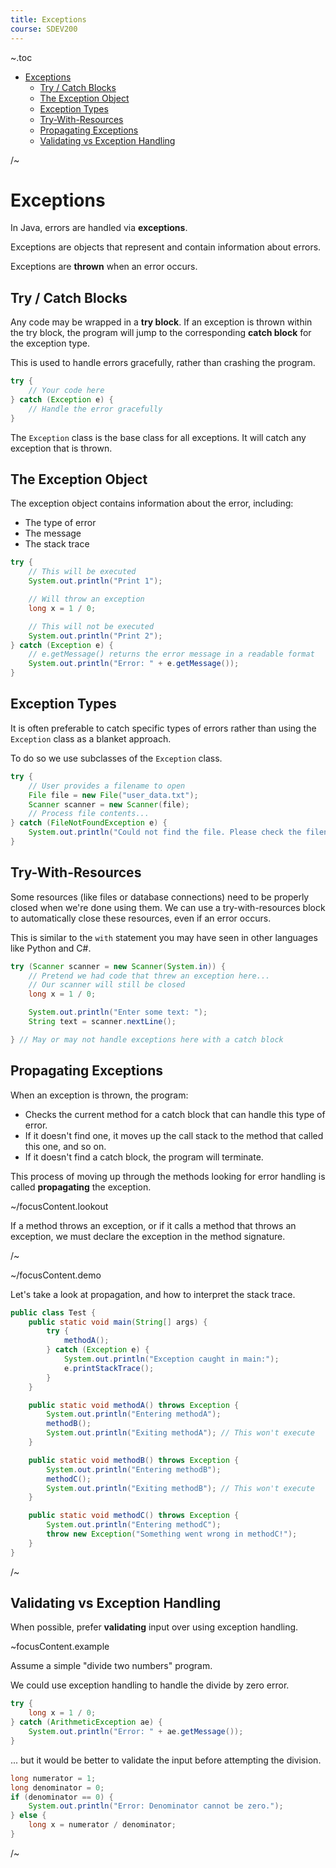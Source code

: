 ```yaml
---
title: Exceptions
course: SDEV200
---
```


~.toc

- [Exceptions](#exceptions)
  - [Try / Catch Blocks](#try--catch-blocks)
  - [The Exception Object](#the-exception-object)
  - [Exception Types](#exception-types)
  - [Try-With-Resources](#try-with-resources)
  - [Propagating Exceptions](#propagating-exceptions)
  - [Validating vs Exception Handling](#validating-vs-exception-handling)

/~

# Exceptions

In Java, errors are handled via **exceptions**.

Exceptions are objects that represent and contain information about errors.

Exceptions are **thrown** when an error occurs.

## Try / Catch Blocks

Any code may be wrapped in a **try block**. If an exception is thrown within the try block, the program will jump to the corresponding **catch block** for the exception type.

This is used to handle errors gracefully, rather than crashing the program.

```java
try {
    // Your code here
} catch (Exception e) {
    // Handle the error gracefully
}
```

The `Exception` class is the base class for all exceptions. It will catch any exception that is thrown.

## The Exception Object

The exception object contains information about the error, including:

- The type of error
- The message
- The stack trace

```java
try {
    // This will be executed
    System.out.println("Print 1");

    // Will throw an exception
    long x = 1 / 0;

    // This will not be executed
    System.out.println("Print 2");
} catch (Exception e) {
    // e.getMessage() returns the error message in a readable format
    System.out.println("Error: " + e.getMessage());
}
```

## Exception Types

It is often preferable to catch specific types of errors rather than using the `Exception` class as a blanket approach.

To do so we use subclasses of the `Exception` class.

```java
try {
    // User provides a filename to open
    File file = new File("user_data.txt");
    Scanner scanner = new Scanner(file);
    // Process file contents...
} catch (FileNotFoundException e) {
    System.out.println("Could not find the file. Please check the filename and try again.");
}
```

## Try-With-Resources

Some resources (like files or database connections) need to be properly closed when we're done using them. We can use a try-with-resources block to automatically close these resources, even if an error occurs.

This is similar to the `with` statement you may have seen in other languages like Python and C#.

```java
try (Scanner scanner = new Scanner(System.in)) {
    // Pretend we had code that threw an exception here...
    // Our scanner will still be closed
    long x = 1 / 0;

    System.out.println("Enter some text: ");
    String text = scanner.nextLine();

} // May or may not handle exceptions here with a catch block
```

## Propagating Exceptions

When an exception is thrown, the program:

- Checks the current method for a catch block that can handle this type of error.
- If it doesn't find one, it moves up the call stack to the method that called this one, and so on.
- If it doesn't find a catch block, the program will terminate.

This process of moving up through the methods looking for error handling is called **propagating** the exception.

~/focusContent.lookout

If a method throws an exception, or if it calls a method that throws an exception, we must declare the exception in the method signature.

/~

~/focusContent.demo

Let's take a look at propagation, and how to interpret the stack trace.

```java
public class Test {
    public static void main(String[] args) {
        try {
            methodA();
        } catch (Exception e) {
            System.out.println("Exception caught in main:");
            e.printStackTrace();
        }
    }

    public static void methodA() throws Exception {
        System.out.println("Entering methodA");
        methodB();
        System.out.println("Exiting methodA"); // This won't execute
    }

    public static void methodB() throws Exception {
        System.out.println("Entering methodB");
        methodC();
        System.out.println("Exiting methodB"); // This won't execute
    }

    public static void methodC() throws Exception {
        System.out.println("Entering methodC");
        throw new Exception("Something went wrong in methodC!");
    }
}
```

/~

## Validating vs Exception Handling

When possible, prefer **validating** input over using exception handling.

~focusContent.example

Assume a simple "divide two numbers" program.

We could use exception handling to handle the divide by zero error.

```java
try {
    long x = 1 / 0;
} catch (ArithmeticException ae) {
    System.out.println("Error: " + ae.getMessage());
}
```

... but it would be better to validate the input before attempting the division.

```java
long numerator = 1;
long denominator = 0;
if (denominator == 0) {
    System.out.println("Error: Denominator cannot be zero.");
} else {
    long x = numerator / denominator;
}
```

/~
